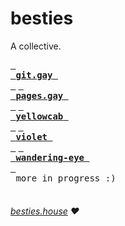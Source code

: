 # besties

A collective.

[<kbd> <br> **git.gay** <br> </kbd>](https://git.gay)
[<kbd> <br> **pages.gay** <br> </kbd>](https://pages.gay)
[<kbd> <br> **yellowcab** <br> </kbd>](https://yc.besties.house)
[<kbd> <br> **violet** <br> </kbd>](https://violet.besties.house)
[<kbd> <br> **wandering-eye** <br> </kbd>](https://eye.besties.house)
<kbd> <br> more in progress :) <br> </kbd>

###### [besties.house](https://besties.house) ❤️
